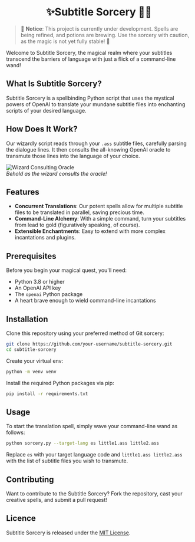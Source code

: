 <h1 align="center">✨Subtitle Sorcery 🧙‍♂️ </h1>

> 🚧 **Notice**: This project is currently under development. Spells are being refined, and potions are brewing. Use the sorcery with caution, as the magic is not yet fully stable! 🚧

Welcome to Subtitle Sorcery, the magical realm where your subtitles transcend the barriers of language with just a flick of a command-line wand!

## What Is Subtitle Sorcery?

Subtitle Sorcery is a spellbinding Python script that uses the mystical powers of OpenAI to translate your mundane subtitle files into enchanting scripts of your desired language.

## How Does It Work?

Our wizardly script reads through your `.ass` subtitle files, carefully parsing the dialogue lines. It then consults the all-knowing OpenAI oracle to transmute those lines into the language of your choice.

![Wizard Consulting Oracle](https://media1.tenor.com/m/rsB66bq2gIgAAAAd/magic.gif)\
*Behold as the wizard consults the oracle!*

## Features

- **Concurrent Translations**: Our potent spells allow for multiple subtitle files to be translated in parallel, saving precious time.
- **Command-Line Alchemy**: With a simple command, turn your subtitles from lead to gold (figuratively speaking, of course).
- **Extensible Enchantments**: Easy to extend with more complex incantations and plugins.

## Prerequisites

Before you begin your magical quest, you'll need:

- Python 3.8 or higher
- An OpenAI API key
- The `openai` Python package
- A heart brave enough to wield command-line incantations

## Installation

Clone this repository using your preferred method of Git sorcery:

```bash
git clone https://github.com/your-username/subtitle-sorcery.git
cd subtitle-sorcery
```

Create your virtual env:

```bash
python -m venv venv
```

Install the required Python packages via pip:

```bash
pip install -r requirements.txt
```

## Usage

To start the translation spell, simply wave your command-line wand as follows:

```bash
python sorcery.py --target-lang es little1.ass little2.ass
```

Replace `es` with your target language code and `little1.ass little2.ass` with the list of subtitle files you wish to transmute.

## Contributing

Want to contribute to the Subtitle Sorcery? Fork the repository, cast your creative spells, and submit a pull request!

## Licence

Subtitle Sorcery is released under the [MIT License](LICENSE).
